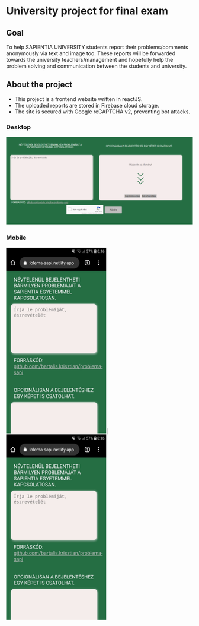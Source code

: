 # University project for final exam

## Goal

To help SAPIENTIA UNIVERSITY students report their problems/comments anonymously via text and image too.
These reports will be forwarded towards the university teachers/management and hopefully help the problem solving and communication between the students and university.

## About the project

* This project is a frontend website written in reactJS.
* The uploaded reports are stored in Firebase cloud storage.
* The site is secured with Google reCAPTCHA v2, preventing bot attacks.

### Desktop

<img src="readme_images/desktop.png" alt="desktop"/>

### Mobile

<img src="readme_images/mobile1.jpg" alt="mobile" height="500" width="270" />|
<img src="readme_images/mobile1.jpg" alt="mobile" height="500" width="270"/>


